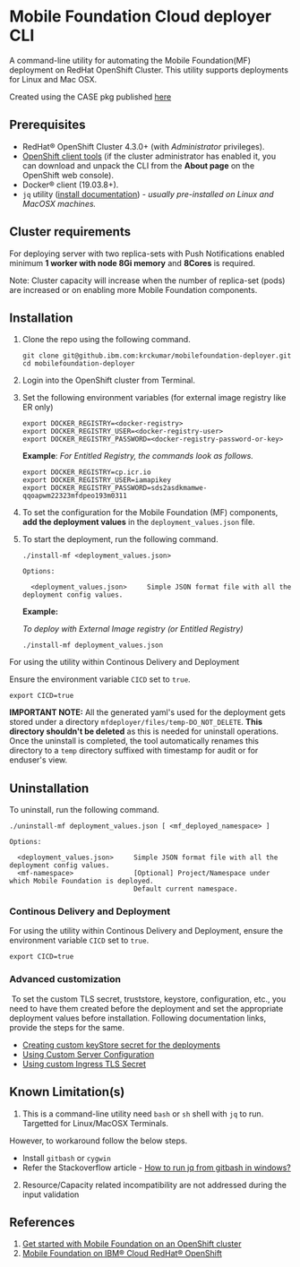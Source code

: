 # Mobile Foundation Cloud deployer CLI

A command-line utility for automating the Mobile Foundation(MF) deployment on RedHat OpenShift Cluster. This utility supports deployments for Linux and Mac OSX.

Created using the CASE pkg published [here](https://github.com/IBM/cloud-pak/tree/master/repo/case/ibm-mobilefoundation/8.1.0)

## Prerequisites

- RedHat® OpenShift Cluster 4.3.0+ (with *Administrator* privileges).
- [OpenShift client tools](https://docs.openshift.com/container-platform/3.11/cli_reference/get_started_cli.html) (if the cluster administrator has enabled it, you can download and unpack the CLI from the **About page** on the OpenShift web console).
- Docker® client (19.03.8+).
- `jq` utility ([install documentation](https://github.com/stedolan/jq/wiki/Installation)) *- usually pre-installed on Linux and MacOSX machines.*

## Cluster requirements

For deploying server with two replica-sets with Push Notifications enabled
minimum **1 worker with node 8Gi memory** and **8Cores** is required.

Note: Cluster capacity will increase when the number of replica-set (pods) are increased or on enabling more Mobile Foundation components.

## Installation

1. Clone the repo using the following command.
   
   ```
   git clone git@github.ibm.com:krckumar/mobilefoundation-deployer.git
   cd mobilefoundation-deployer
   ```

2. Login into the OpenShift cluster from Terminal.
3. Set the following environment variables (for external image registry like ER only)

	```
	export DOCKER_REGISTRY=<docker-registry>
	export DOCKER_REGISTRY_USER=<docker-registry-user>
	export DOCKER_REGISTRY_PASSWORD=<docker-registry-password-or-key>
	```
	**Example**: *For Entitled Registry, the commands look as follows.*

	```
	export DOCKER_REGISTRY=cp.icr.io
	export DOCKER_REGISTRY_USER=iamapikey
	export DOCKER_REGISTRY_PASSWORD=sds2asdkmamwe-qqoapwm22323mfdpeo193m0311
	```
4. To set the configuration for the Mobile Foundation (MF) components, **add the deployment values** in the `deployment_values.json` file.

5. To start the deployment, run the following command.
	
	```
	./install-mf <deployment_values.json>

	Options:

	  <deployment_values.json>     Simple JSON format file with all the deployment config values.
	```
	
	**Example:**

	*To deploy with External Image registry (or Entitled Registry)*
	
	```
	./install-mf deployment_values.json
	```

For using the utility within Continous Delivery and Deployment

Ensure the environment variable `CICD` set to `true`.

```
export CICD=true
```

**IMPORTANT NOTE:**
All the generated yaml's used for the deployment gets stored under a directory `mfdeployer/files/temp-DO_NOT_DELETE`. **This directory shouldn't be deleted** as this is needed for uninstall operations. Once the uninstall is completed, the tool automatically renames this directory to a `temp` directory suffixed with timestamp for audit or for enduser's view.
	
## Uninstallation

To uninstall, run the following command.
	
```
./uninstall-mf deployment_values.json [ <mf_deployed_namespace> ]

Options:
  
  <deployment_values.json>     Simple JSON format file with all the deployment config values.
  <mf-namespace>               [Optional] Project/Namespace under which Mobile Foundation is deployed. 
                               Default current namespace.
```

### Continous Delivery and Deployment
For using the utility within Continous Delivery and Deployment, ensure the environment variable `CICD` set to `true`.

```
export CICD=true
```

### Advanced customization
​
To set the custom TLS secret, truststore, keystore, configuration, etc., you need to have them created before the deployment and set the appropriate deployment values before installation. Following documentation links, provide the steps for the same.
	
- [Creating custom keyStore secret for the deployments](https://mobilefirstplatform.ibmcloud.com/tutorials/en/foundation/8.0/ibmcloud/mobilefoundation-on-openshift/additional-docs/cr-configuration/#optional-creating-custom-keystore-secret-for-the-deployments)
- [Using Custom Server Configuration](https://mobilefirstplatform.ibmcloud.com/tutorials/en/foundation/8.0/ibmcloud/mobilefoundation-on-openshift/additional-docs/cr-configuration/#optional-custom-server-configuration)
- [Using custom Ingress TLS Secret](https://mobilefirstplatform.ibmcloud.com/tutorials/en/foundation/8.0/ibmcloud/mobilefoundation-on-openshift/additional-docs/cr-configuration/#optional-creating-tls-secret-for-ingress-configuration)
	

## Known Limitation(s)

1. This is a command-line utility need `bash` or `sh` shell with `jq` to run. Targetted for Linux/MacOSX Terminals.

However, to workaround follow the below steps.

   - Install `gitbash` or `cygwin`
   - Refer the Stackoverflow article - [How to run jq from gitbash in windows?](https://stackoverflow.com/questions/53967693/how-to-run-jq-from-gitbash-in-windows)

2. Resource/Capacity related incompatibility are not addressed during the input validation

## References

1. [Get started with Mobile Foundation on an OpenShift cluster](https://mobilefirstplatform.ibmcloud.com/tutorials/en/foundation/8.0/ibmcloud/getting-started-mf-on-rhos/)
2. [Mobile Foundation on IBM® Cloud RedHat® OpenShift](https://mobilefirstplatform.ibmcloud.com/tutorials/en/foundation/8.0/ibmcloud/deploy-mf-on-ibmcloud-ocp/)
